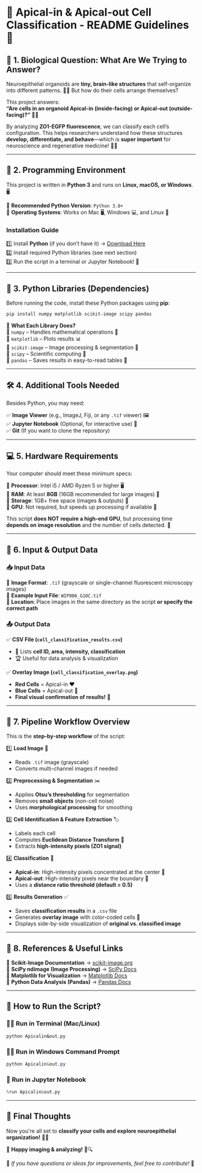 # **🧬 Apical-in & Apical-out Cell Classification - README Guidelines 🌱**  

## 🌟 1. **Biological Question: What Are We Trying to Answer?**  
Neuroepithelial organoids are **tiny, brain-like structures** that self-organize into different patterns. 🧠✨ But how do their cells arrange themselves?  

This project answers:  
**“Are cells in an organoid Apical-in (inside-facing) or Apical-out (outside-facing)?”** 🧐🔬  

By analyzing **ZO1-EGFP fluorescence**, we can classify each cell’s configuration. This helps researchers understand how these structures **develop, differentiate, and behave**—which is **super important** for neuroscience and regenerative medicine! 🌱💡  

---

## 🚀 2. **Programming Environment**  
This project is written in **Python 3** and runs on **Linux, macOS, or Windows**. 🖥️  

🔹 **Recommended Python Version**: `Python 3.8+`  
🔹 **Operating Systems**: Works on Mac 🖥️, Windows 💻, and Linux 🐧  

### **Installation Guide**  
1️⃣ Install **Python** (if you don’t have it) → [Download Here](https://www.python.org/downloads/)  
2️⃣ Install required Python libraries (see next section)  
3️⃣ Run the script in a terminal or Jupyter Notebook! 🚀  

---

## 🐍 3. **Python Libraries (Dependencies)**  
Before running the code, install these Python packages using **pip**:  

```bash
pip install numpy matplotlib scikit-image scipy pandas
```

🔧 **What Each Library Does?**  
📌 `numpy` – Handles mathematical operations 🧮  
📌 `matplotlib` – Plots results 📊  
📌 `scikit-image` – Image processing & segmentation 📸  
📌 `scipy` – Scientific computing 🧪  
📌 `pandas` – Saves results in easy-to-read tables 📑  

---

## 🛠️ 4. **Additional Tools Needed**  
Besides Python, you may need:  

✅ **Image Viewer** (e.g., ImageJ, Fiji, or any `.tif` viewer) 🖼️  
✅ **Jupyter Notebook** (Optional, for interactive use) 📒  
✅ **Git** (If you want to clone the repository)  

---

## 💻 5. **Hardware Requirements**  
Your computer should meet these minimum specs:  

🔹 **Processor**: Intel i5 / AMD Ryzen 5 or higher 🖥️  
🔹 **RAM**: At least **8GB** (16GB recommended for large images) 🧠  
🔹 **Storage**: 1GB+ free space (images & outputs) 💾  
🔹 **GPU**: Not required, but speeds up processing if available 🚀  

This script **does NOT require a high-end GPU**, but processing time **depends on image resolution** and the number of cells detected. 📸  

---

## 📂 6. **Input & Output Data**  

### 📥 **Input Data**  
🔹 **Image Format**: `.tif` (grayscale or single-channel fluorescent microscopy images)  
🔹 **Example Input File**: `WIP006_G10C.tif`  
🔹 **Location**: Place images in the same directory as the script **or specify the correct path**  

### 📤 **Output Data**  
✅ **CSV File (`cell_classification_results.csv`)**  
   - 📑 Lists **cell ID, area, intensity, classification**  
   - 🏆 Useful for data analysis & visualization  

✅ **Overlay Image (`cell_classification_overlay.png`)**  
   - **Red Cells** = Apical-in ❤️  
   - **Blue Cells** = Apical-out 💙  
   - **Final visual confirmation of results!** 🎨  

---

## 🔄 7. **Pipeline Workflow Overview**  

This is the **step-by-step workflow** of the script:  

1️⃣ **Load Image** 📸  
   - Reads `.tif` image (grayscale)  
   - Converts multi-channel images if needed  

2️⃣ **Preprocessing & Segmentation** ✂️  
   - Applies **Otsu’s thresholding** for segmentation  
   - Removes **small objects** (non-cell noise)  
   - Uses **morphological processing** for smoothing  

3️⃣ **Cell Identification & Feature Extraction** 🏷️  
   - Labels each cell  
   - Computes **Euclidean Distance Transform** 📏  
   - Extracts **high-intensity pixels (ZO1 signal)**  

4️⃣ **Classification** 🎯  
   - **Apical-in**: High-intensity pixels concentrated at the center 🔴  
   - **Apical-out**: High-intensity pixels near the boundary 🔵  
   - Uses a **distance ratio threshold (default = 0.5)**  

5️⃣ **Results Generation** ✅  
   - Saves **classification results** in a `.csv` file  
   - Generates **overlay image** with color-coded cells 🎨  
   - Displays side-by-side visualization of **original vs. classified image**  

---

## 📖 8. **References & Useful Links**  

📌 **Scikit-Image Documentation** → [scikit-image.org](https://scikit-image.org/)  
📌 **SciPy ndimage (Image Processing)** → [SciPy Docs](https://docs.scipy.org/doc/scipy/reference/ndimage.html)  
📌 **Matplotlib for Visualization** → [Matplotlib Docs](https://matplotlib.org/)  
📌 **Python Data Analysis (Pandas)** → [Pandas Docs](https://pandas.pydata.org/)  

---

## 🎉 **How to Run the Script?**  

### 🏃‍♂️ **Run in Terminal (Mac/Linux)**
```bash
python Apicalin&out.py
```

### 🏃‍♀️ **Run in Windows Command Prompt**
```powershell
python Apicalin&out.py
```

### 🚀 **Run in Jupyter Notebook**
```python
%run Apicalin&out.py
```

---

## 🎨 **Final Thoughts**  
Now you're all set to **classify your cells and explore neuroepithelial organization!** 🧠✨  

🔬 **Happy imaging & analyzing!** 🎉🔍  

💖 _If you have questions or ideas for improvements, feel free to contribute!_ 🚀  
